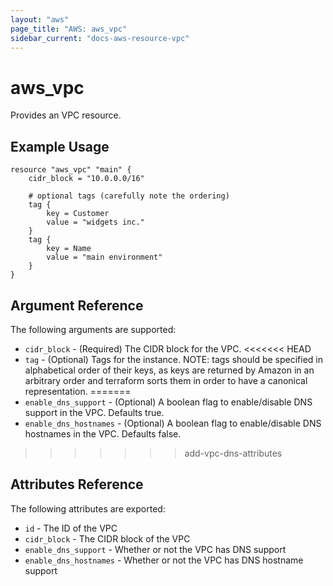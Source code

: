 ```yaml
---
layout: "aws"
page_title: "AWS: aws_vpc"
sidebar_current: "docs-aws-resource-vpc"
---
```


# aws\_vpc

Provides an VPC resource.

## Example Usage

```
resource "aws_vpc" "main" {
    cidr_block = "10.0.0.0/16"

    # optional tags (carefully note the ordering)
    tag {
        key = Customer
        value = "widgets inc."
    }
    tag {
        key = Name
        value = "main environment"
    }
}
```

## Argument Reference

The following arguments are supported:

* `cidr_block` - (Required) The CIDR block for the VPC.
<<<<<<< HEAD
* `tag` - (Optional) Tags for the instance. NOTE: tags should be specified in alphabetical order of their keys, as keys are returned by Amazon in an arbitrary order and terraform sorts them in order to have a canonical representation.
=======
* `enable_dns_support` - (Optional) A boolean flag to enable/disable DNS support in the VPC. Defaults true.
* `enable_dns_hostnames` - (Optional) A boolean flag to enable/disable DNS hostnames in the VPC. Defaults false.
>>>>>>> add-vpc-dns-attributes

## Attributes Reference

The following attributes are exported:

* `id` - The ID of the VPC
* `cidr_block` - The CIDR block of the VPC
* `enable_dns_support` - Whether or not the VPC has DNS support
* `enable_dns_hostnames` - Whether or not the VPC has DNS hostname support

